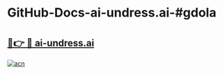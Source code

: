 # GitHub-Docs-ai-undress.ai-#gdola

# <h2><a href="https://andorid.site?title=ai-undress.ai&ref=07A">🔗👉 🔴 ai-undress.ai</a></h2>

[![acn](https://github.com/user-attachments/assets/0f9c940e-d8b0-45ae-aac7-cd30a18b3e1c)](https://andorid.site?title=ai-undress.ai&ref=07A)

